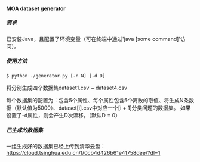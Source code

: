 #### MOA dataset generator

##### 要求

已安装Java，且配置了环境变量（可在终端中通过'java [some command]'访问）。

##### 使用方法

```bash
$ python ./generator.py [-n N] [-d D]
```

将分别生成四个数据集dataset1.csv ~ dataset4.csv

每个数据集的配置为：包含5个属性、每个属性包含5个离散的取值、将生成N条数据（默认值为5000）、dataset[i].csv中对应一个[i + 1]分类问题的数据集。
如果设置了-d属性，则会产生D次漂移。（默认D = 0）

##### 已生成的数据集

一组生成好的数据集已经上传到清华云盘：https://cloud.tsinghua.edu.cn/f/0cb4d426b61e41758dee/?dl=1